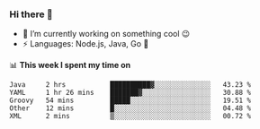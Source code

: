 ### Hi there 👋

<!--
**nodejh/nodejh** is a ✨ _special_ ✨ repository because its `README.md` (this file) appears on your GitHub profile.

Here are some ideas to get you started:

- 🔭 I’m currently working on ...
- 🌱 I’m currently learning ...
- 👯 I’m looking to collaborate on ...
- 🤔 I’m looking for help with ...
- 💬 Ask me about ...
- 📫 How to reach me: ...
- 😄 Pronouns: ...
- ⚡ Fun fact: ...
-->

- 🔭 I’m currently working on something cool :wink:
- ⚡ Languages: Node.js, Java, Go :thought_balloon:

📊 **This week I spent my time on**

<!--START_SECTION:waka-->
```text
Java     2 hrs           ██████████▓░░░░░░░░░░░░░░   43.23 % 
YAML     1 hr 26 mins    ███████▓░░░░░░░░░░░░░░░░░   30.88 % 
Groovy   54 mins         █████░░░░░░░░░░░░░░░░░░░░   19.51 % 
Other    12 mins         █░░░░░░░░░░░░░░░░░░░░░░░░   04.48 % 
XML      2 mins          ▒░░░░░░░░░░░░░░░░░░░░░░░░   00.72 % 
```
<!--END_SECTION:waka-->


<!--
:traffic_light: **Visitors**

![visitors](https://visitor-badge.glitch.me/badge?page_id=nodejh.nodejh)
-->
